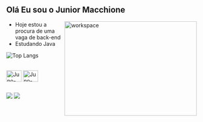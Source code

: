## Olá Eu sou o Junior Macchione

<img align="right" alt="workspace" height="250" width="350" src="https://user-images.githubusercontent.com/74038190/212750996-938b257b-266c-45a7-9af7-655341c0f58b.gif">

- Hoje estou a procura de uma vaga de back-end
- Estudando Java

![Top Langs](https://github-readme-stats.vercel.app/api/top-langs/?username=JunoMacch&exclude_repo=github-readme-stats,JunoMacch.github.io&langs_count=8&layout=compact&theme=dark)

<div stryle="display: inline_block"><br>
  <img align="center" alt="Juno-Java" 
  height="30" width="40" src="https://cdn.jsdelivr.net/gh/devicons/devicon@latest/icons/java/java-original.svg"/>
  <img align="center" alt="Juno-Csharp" 
  height="30" width="40" src="https://cdn.jsdelivr.net/gh/devicons/devicon@latest/icons/csharp/csharp-original.svg"/>
  
</div>
          

##
<div>
  <a href="https://www.linkedin.com/in/juniormacchione" target="_blank"><img src="https://img.shields.io/badge/-LinkedIn-%230077B5?style=for-the-badge&logo=linkedin&logoColor=white" target="_blank"></a>
  <a href = "mailto:junomacch@gmail.com"><img src="https://img.shields.io/badge/-Gmail-%23333?style=for-the-badge&logo=gmail&logoColor=white" target="_blank"></a>
</div>
